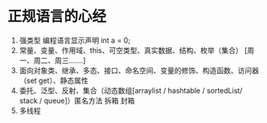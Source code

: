 # 正规语言的心经
1. 强类型 编程语言显示声明 int a = 0;
2. 常量、变量、作用域、this、可空类型、真实数据、结构、枚举（集合） [周一、周二、周三.......]
3. 面向对象类、继承、多态、接口、命名空间、变量的修饰、构造函数、访问器（set get）、静态属性
4. 委托、泛型、反射、集合（动态数组[arraylist / hashtable / sortedList/ stack / queue]）匿名方法 拆箱 封箱
5. 多线程